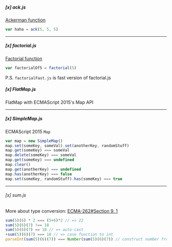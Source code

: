 ##### [x] ack.js
[Ackerman function](https://en.wikipedia.org/wiki/Ackermann_function)
```js
var haha = ack(5, 5, 5)
```

***
##### [x] factorial.js
[Factorial function](https://en.wikipedia.org/wiki/Factorial)
```js
var factorialOf5 = factorial(5)
```
P.S. `factorialFast.js` is fast version of factorial.js


##### [x] FlatMap.js
FlatMap with ECMAScript 2015's Map API
***
##### [x] SimpleMap.js
ECMAScript 2015 `Map`
```js
var map = new SimpleMap()
map.set(someKey, someVal).set(anotherKey, randomStuff)
map.get(someKey) === someVal
map.delete(someKey) === someVal
map.get(someKey) === undefined
map.clear()
map.get(anotherKey) === undefined
map.has(anotherKey) === false
map.set(someKey, randomStuff).has(someKey) === true
```

***
###### [x] sum.js
More about type conversion: [ECMA-262#Section 9. 1](https://www.ecma-international.org/ecma-262/5.1/#sec-9.1)
```js
sum(5)(6) * 2 === (5+6)*2 // => 22
sum(5)(6)(7) !== 18
sum(5)(6)(7) == 18 // => auto-cast
+sum(5)(6)(7) === 18 // => case function to int
parseInt(sum(5)(6)(7)) === Number(sum(5)(6)(7)) // construct number from result of `toString()`
```

